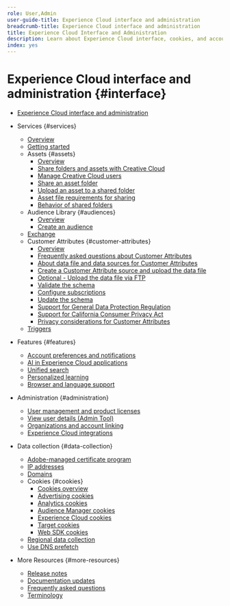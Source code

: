 ```yaml
---
role: User,Admin
user-guide-title: Experience Cloud interface and administration
breadcrumb-title: Experience Cloud interface and administration
title: Experience Cloud Interface and Administration
description: Learn about Experience Cloud interface, cookies, and account preferences. Manage products and configure the People service, including Customer Attributes and Audience Library. Share Experience Cloud Assets.
index: yes
---
```


# Experience Cloud interface and administration {#interface}

+ [Experience Cloud interface and administration](experience-cloud.md)

+ Services {#services}
  + [Overview](services/overview.md)
  + [Getting started](services/getting-started.md)
  + Assets {#assets}
    + [Overview](services/assets/experience-cloud-assets.md)
    + [Share folders and assets with Creative Cloud](services/assets/creative-cloud.md)
    + [Manage Creative Cloud users](services/assets/manage-cc-users.md)
    + [Share an asset folder](services/assets/share.md)
    + [Upload an asset to a shared folder](services/assets/upload.md)
    + [Asset file requirements for sharing](services/assets/file-reqs.md)
    + [Behavior of shared folders](services/assets/behavior.md)
  + Audience Library {#audiences}
    + [Overview](services/audiences/overview.md)
    + [Create an audience](services/audiences/create.md)
  + [Exchange](services/exchange.md)
  + Customer Attributes {#customer-attributes}
    + [Overview](services/customer-attributes/attributes.md)
    + [Frequently asked questions about Customer Attributes](services/customer-attributes/faq-crs.md)
    + [About data file and data sources for Customer Attributes](services/customer-attributes/crs-data-file.md)
    + [Create a Customer Attribute source and upload the data file](services/customer-attributes/t-crs-usecase.md)
    + [Optional - Upload the data file via FTP](services/customer-attributes/t-upload-attributes-ftp.md)
    + [Validate the schema](services/customer-attributes/validate-schema.md)
    + [Configure subscriptions](services/customer-attributes/subscription.md)
    + [Update the schema](services/customer-attributes/t-update-schema.md)
    + [Support for General Data Protection Regulation](services/customer-attributes/gdpr.md)
    + [Support for California Consumer Privacy Act](services/customer-attributes/ccpa.md)
    + [Privacy considerations for Customer Attributes](services/customer-attributes/privacy-mac.md)
  + [Triggers](services/triggers.md)

+ Features {#features}
  + [Account preferences and notifications](features/account-preferences.md)
  + [AI in Experience Cloud applications](features/ai-assistant.md)
  + [Unified search](features/search.md)
  + [Personalized learning](features/personalized-learning.md)
  + [Browser and language support](browser-language.md)

+ Administration {#administration}
  + [User management and product licenses](administration/admin-console.md)
  + [View user details (Admin Tool)](administration/admin-tool-experience-cloud.md)
  + [Organizations and account linking](administration/organizations.md)
  + [Experience Cloud integrations](administration/integrations.md)
  
+ Data collection {#data-collection}
  + [Adobe-managed certificate program](data-collection/adobe-managed-cert.md)
  + [IP addresses](data-collection/ip-addresses.md)
  + [Domains](data-collection/domains.md)
  + Cookies {#cookies}
    + [Cookies overview](data-collection/cookies/overview.md)
    + [Advertising cookies](data-collection/cookies/advertising.md)
    + [Analytics cookies](data-collection/cookies/analytics.md)
    + [Audience Manager cookies](data-collection/cookies/audience-manager.md)
    + [Experience Cloud cookies](data-collection/cookies/experience-cloud.md)
    + [Target cookies](data-collection/cookies/target.md)
    + [Web SDK cookies](data-collection/cookies/web-sdk.md)
  + [Regional data collection](data-collection/rdc.md)
  + [Use DNS prefetch](data-collection/dns-prefetch.md)

+ More Resources {#more-resources}
  + [Release notes](more-resources/release-notes.md)
  + [Documentation updates](more-resources/doc-updates.md)
  + [Frequently asked questions](more-resources/faq.md)
  + [Terminology](more-resources/terms.md)


